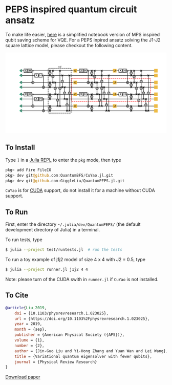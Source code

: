# PEPS inspired quantum circuit ansatz

To make life easier, [here](https://giggleliu.github.io/TwoQubit-VQE.html) is a simplified notebook version of MPS inspired qubit saving scheme for VQE. For a PEPS inpired ansatz solving the J1-J2 square lattice model, please checkout the following content.

![](docs/images/j1j2chain44.png)

## To Install

Type `]` in a [Julia REPL](https://docs.julialang.org/en/v1/stdlib/REPL/index.html) to enter the `pkg` mode, then type
```julia pkg
pkg> add Fire FileIO
pkg> dev git@github.com:QuantumBFS/CuYao.jl.git
pkg> dev git@github.com:GiggleLiu/QuantumPEPS.jl.git
```
`CuYao` is for [CUDA](https://en.wikipedia.org/wiki/CUDA) support, do not install it for a machine without CUDA support.

## To Run
First, enter the directory `~/.julia/dev/QuantumPEPS/` (the default development directory of Julia) in a terminal.

To run tests, type
```bash
$ julia --project test/runtests.jl  # run the tests
```

To run a toy example of j1j2 model of size 4 x 4 with J2 = 0.5, type
```bash
$ julia --project runner.jl j1j2 4 4
```

Note: please turn of the CUDA swith in `runner.jl` if `CuYao` is not installed.

## To Cite
```bibtex
@article{Liu_2019,
	doi = {10.1103/physrevresearch.1.023025},
	url = {https://doi.org/10.1103%2Fphysrevresearch.1.023025},
	year = 2019,
	month = {sep},
	publisher = {American Physical Society ({APS})},
	volume = {1},
	number = {2},
	author = {Jin-Guo Liu and Yi-Hong Zhang and Yuan Wan and Lei Wang},
	title = {Variational quantum eigensolver with fewer qubits},
	journal = {Physical Review Research}
}
```

[Download paper](https://journals.aps.org/prresearch/pdf/10.1103/PhysRevResearch.1.023025)
